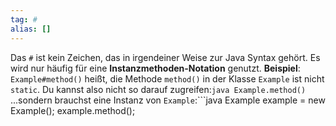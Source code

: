 ```yaml
---
tag: #
alias: []
---
```


Das `#` ist kein Zeichen, das in irgendeiner Weise zur Java Syntax gehört. Es wird nur häufig für eine **Instanzmethoden-Notation** genutzt.
__Beispiel__:
`Example#method()` heißt, die Methode `method()` in der Klasse `Example` ist nicht `static`. Du kannst also nicht so darauf zugreifen:```java
Example.method()
```...sondern brauchst eine Instanz von `Example`:```java
Example example = new Example();
example.method();
```
